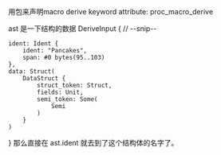 用包来声明macro derive
keyword attribute:  proc_macro_derive


ast 是一下结构的数据
DeriveInput {
    // --snip--

    ident: Ident {
        ident: "Pancakes",
        span: #0 bytes(95..103)
    },
    data: Struct(
        DataStruct {
            struct_token: Struct,
            fields: Unit,
            semi_token: Some(
                Semi
            )
        }
    )
}
那么直接在 ast.ident 就去到了这个结构体的名字了。